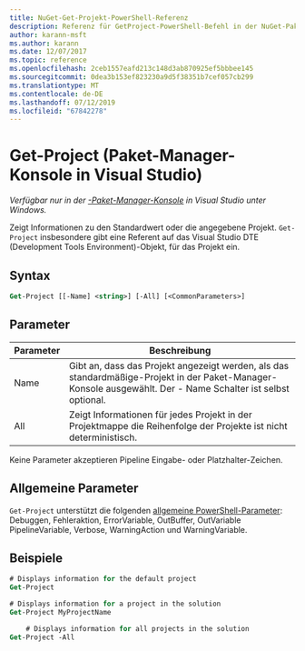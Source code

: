 ```yaml
---
title: NuGet-Get-Projekt-PowerShell-Referenz
description: Referenz für GetProject-PowerShell-Befehl in der NuGet-Paket-Manager-Konsole in Visual Studio.
author: karann-msft
ms.author: karann
ms.date: 12/07/2017
ms.topic: reference
ms.openlocfilehash: 2ceb1557eafd213c148d3ab870925ef5bbbee145
ms.sourcegitcommit: 0dea3b153ef823230a9d5f38351b7cef057cb299
ms.translationtype: MT
ms.contentlocale: de-DE
ms.lasthandoff: 07/12/2019
ms.locfileid: "67842278"
---
```

# <a name="get-project-package-manager-console-in-visual-studio"></a>Get-Project (Paket-Manager-Konsole in Visual Studio)

*Verfügbar nur in der [-Paket-Manager-Konsole](package-manager-console.md) in Visual Studio unter Windows.*

Zeigt Informationen zu den Standardwert oder die angegebene Projekt. `Get-Project` insbesondere gibt eine Referent auf das Visual Studio DTE (Development Tools Environment)-Objekt, für das Projekt ein.

## <a name="syntax"></a>Syntax

```ps
Get-Project [[-Name] <string>] [-All] [<CommonParameters>]
```

## <a name="parameters"></a>Parameter

| Parameter | Beschreibung |
| --- | --- |
| Name | Gibt an, dass das Projekt angezeigt werden, als das standardmäßige-Projekt in der Paket-Manager-Konsole ausgewählt. Der - Name Schalter ist selbst optional. |
| All | Zeigt Informationen für jedes Projekt in der Projektmappe die Reihenfolge der Projekte ist nicht deterministisch. |

Keine Parameter akzeptieren Pipeline Eingabe- oder Platzhalter-Zeichen.

## <a name="common-parameters"></a>Allgemeine Parameter

`Get-Project` unterstützt die folgenden [allgemeine PowerShell-Parameter](http://go.microsoft.com/fwlink/?LinkID=113216): Debuggen, Fehleraktion, ErrorVariable, OutBuffer, OutVariable PipelineVariable, Verbose, WarningAction und WarningVariable.

## <a name="examples"></a>Beispiele

```ps
# Displays information for the default project
Get-Project

# Displays information for a project in the solution
Get-Project MyProjectName

    # Displays information for all projects in the solution
Get-Project -All
```
